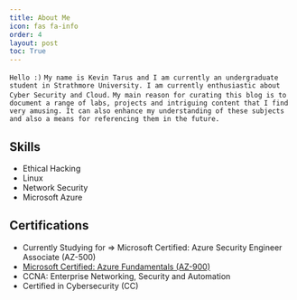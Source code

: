 ```yaml
---
title: About Me
icon: fas fa-info
order: 4
layout: post
toc: True
---
```


`Hello :)`
`My name is Kevin Tarus and I am currently an undergraduate student in Strathmore University. I am currently enthusiastic about Cyber Security and Cloud.`
`My main reason for curating this blog is to document a range of labs, projects and intriguing content that I find very amusing. It can also enhance my understanding of these subjects and also a means for referencing them in the future.`


## Skills

- Ethical Hacking
- Linux
- Network Security
- Microsoft Azure

## Certifications
- Currently Studying for => Microsoft Certified: Azure Security Engineer Associate (AZ-500)
- [Microsoft Certified: Azure Fundamentals (AZ-900)](https://www.credly.com/badges/61fad775-0ec3-4863-96d6-60ff6930f76c/public_url)
- CCNA: Enterprise Networking, Security and Automation
- Certified in Cybersecurity (CC)








